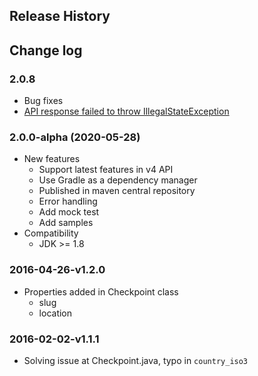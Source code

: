 ## Release History

## Change log

### 2.0.8 
- Bug fixes
 - [API response failed to throw IllegalStateException](https://github.com/AfterShip/aftership-sdk-java/issues/18)

### 2.0.0-alpha (2020-05-28)
- New features
	- Support latest features in v4 API
	- Use Gradle as a dependency manager
	- Published in maven central repository
	- Error handling
	- Add mock test
	- Add samples
- Compatibility
	- JDK >= 1.8
	
### 2016-04-26-v1.2.0

- Properties added in Checkpoint class
    - slug
    - location

### 2016-02-02-v1.1.1

- Solving issue at Checkpoint.java, typo in ```country_iso3```
